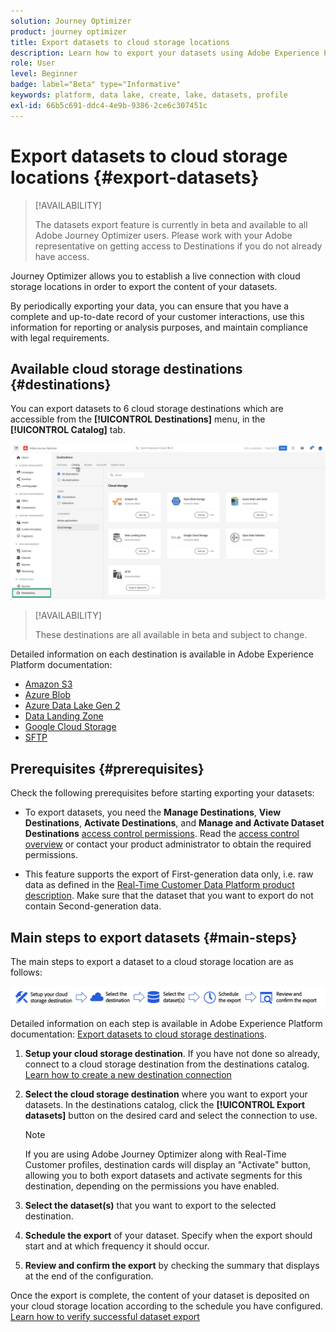 ```yaml
---
solution: Journey Optimizer
product: journey optimizer
title: Export datasets to cloud storage locations
description: Learn how to export your datasets using Adobe Experience Platform cloud storage destinations.
role: User
level: Beginner
badge: label="Beta" type="Informative"
keywords: platform, data lake, create, lake, datasets, profile
exl-id: 66b5c691-ddc4-4e9b-9386-2ce6c307451c
---
```

# Export datasets to cloud storage locations {#export-datasets}

>[!AVAILABILITY]
>
>The datasets export feature is currently in beta and available to all Adobe Journey Optimizer users. Please work with your Adobe representative on getting access to Destinations if you do not already have access.

Journey Optimizer allows you to establish a live connection with cloud storage locations in order to export the content of your datasets.

By periodically exporting your data, you can ensure that you have a complete and up-to-date record of your customer interactions, use this information for reporting or analysis purposes, and maintain compliance with legal requirements.

## Available cloud storage destinations {#destinations}

You can export datasets to 6 cloud storage destinations which are accessible from the **[!UICONTROL Destinations]** menu, in the **[!UICONTROL Catalog]** tab.

![](assets/dataset-export-setup.png)

>[!AVAILABILITY]
>
>These destinations are all available in beta and subject to change.

Detailed information on each destination is available in Adobe Experience Platform documentation:

* [Amazon S3](https://experienceleague.adobe.com/docs/experience-platform/destinations/catalog/cloud-storage/amazon-s3.html)
* [Azure Blob](https://experienceleague.adobe.com/docs/experience-platform/destinations/catalog/cloud-storage/azure-blob.html)
* [Azure Data Lake Gen 2](https://experienceleague.adobe.com/docs/experience-platform/destinations/catalog/cloud-storage/adls-gen2.html)
* [Data Landing Zone](https://experienceleague.adobe.com/docs/experience-platform/destinations/catalog/cloud-storage/data-landing-zone.html)
* [Google Cloud Storage](https://experienceleague.adobe.com/docs/experience-platform/destinations/catalog/cloud-storage/google-cloud-storage.html)
* [SFTP](https://experienceleague.adobe.com/docs/experience-platform/destinations/catalog/cloud-storage/sftp.html)

## Prerequisites {#prerequisites}

Check the following prerequisites before starting exporting your datasets:

* To export datasets, you need the **Manage Destinations**, **View Destinations**, **Activate Destinations**, and **Manage and Activate Dataset Destinations** [access control permissions](https://experienceleague.adobe.com/docs/experience-platform/access-control/home.html#permissions). Read the [access control overview](https://experienceleague.adobe.com/docs/experience-platform/access-control/ui/overview.html) or contact your product administrator to obtain the required permissions.

*  This feature supports the export of First-generation data only, i.e. raw data as defined in the [Real-Time Customer Data Platform product description](https://helpx.adobe.com/legal/product-descriptions/real-time-customer-data-platform-b2c-edition-prime-and-ultimate-packages.html). Make sure that the dataset that you want to export do not contain Second-generation data.

## Main steps to export datasets {#main-steps}

The main steps to export a dataset to a cloud storage location are as follows:

![](assets/dataset-export-process.png)

Detailed information on each step is available in Adobe Experience Platform documentation: [Export datasets to cloud storage destinations](https://experienceleague.adobe.com/docs/experience-platform/destinations/ui/activate/export-datasets.html?lang=en).

1. **Setup your cloud storage destination**. If you have not done so already, connect to a cloud storage destination from the destinations catalog. [Learn how to create a new destination connection](https://experienceleague.adobe.com/docs/experience-platform/destinations/ui/connect-destination.html?lang=en#setup)

    <!--![](assets/dataset-export-setup.png)-->

1. **Select the cloud storage destination** where you want to export your datasets. In the destinations catalog, click the **[!UICONTROL Export datasets]** button on the desired card and select the connection to use.

    <!--![](assets/dataset-export-destination.png)-->

    >[!NOTE]
    >
    >If you are using Adobe Journey Optimizer along with Real-Time Customer profiles, destination cards will display an "Activate" button, allowing you to both export datasets and activate segments for this destination, depending on the permissions you have enabled.

1. **Select the dataset(s)** that you want to export to the selected destination.

    <!--![](assets/dataset-export-dataset-selection.png)-->

1. **Schedule the export** of your dataset. Specify when the export should start and at which frequency it should occur.

    <!--![](assets/dataset-export-schedule.png)-->

1. **Review and confirm the export** by checking the summary that displays at the end of the configuration.

    <!--![](assets/dataset-export-review.png)-->

Once the export is complete, the content of your dataset is deposited on your cloud storage location according to the schedule you have configured. [Learn how to verify successful dataset export](https://experienceleague.adobe.com/docs/experience-platform/destinations/ui/activate/export-datasets.html#verify)
